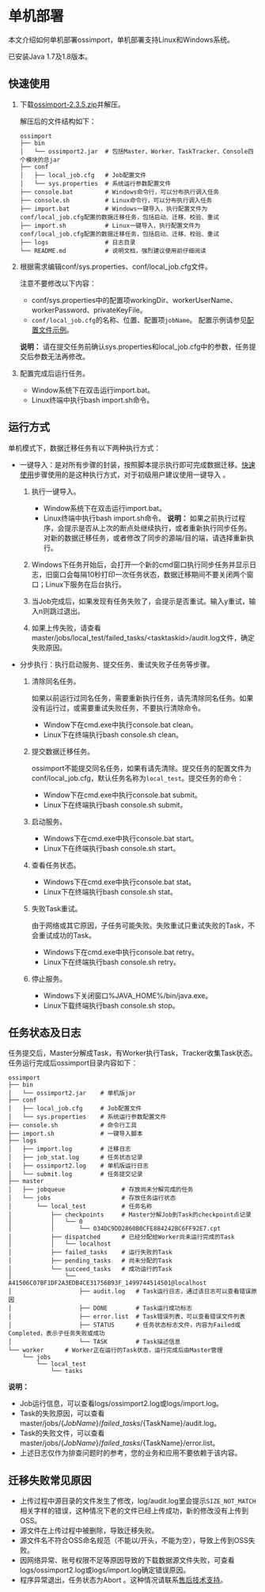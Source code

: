 # 单机部署

本文介绍如何单机部署ossimport，单机部署支持Linux和Windows系统。

已安装Java 1.7及1.8版本。

## 快速使用

1.  下载[ossimport-2.3.5.zip](https://gosspublic.alicdn.com/ossimport/international/standalone/ossimport-2.3.5.zip)并解压。

    解压后的文件结构如下：

    ```
    ossimport
    ├── bin
    │   └── ossimport2.jar  # 包括Master、Worker、TaskTracker、Console四个模块的总jar
    ├── conf
    │   ├── local_job.cfg   # Job配置文件
    │   └── sys.properties  # 系统运行参数配置文件
    ├── console.bat         # Windows命令行，可以分布执行调入任务
    ├── console.sh          # Linux命令行，可以分布执行调入任务
    ├── import.bat          # Windows一键导入，执行配置文件为conf/local_job.cfg配置的数据迁移任务，包括启动、迁移、校验、重试
    ├── import.sh           # Linux一键导入，执行配置文件为conf/local_job.cfg配置的数据迁移任务，包括启动、迁移、校验、重试
    ├── logs                # 日志目录
    └── README.md           # 说明文档，强烈建议使用前仔细阅读
    ```

2.  根据需求编辑conf/sys.properties、conf/local\_job.cfg文件。

    注意不要修改以下内容：

    -   conf/sys.properties中的配置项workingDir、workerUserName、workerPassword、privateKeyFile。
    -   `conf/local_job.cfg`的名称、位置、配置项`jobName`。
    配置示例请参见[配置文件示例](/intl.zh-CN/常用工具/数据迁移工具ossimport/说明及配置.md)。

    **说明：** 请在提交任务前确认sys.properties和local\_job.cfg中的参数，任务提交后参数无法再修改。

3.  配置完成后运行任务。

    -   Window系统下在双击运行import.bat。
    -   Linux终端中执行bash import.sh命令。

## 运行方式

单机模式下，数据迁移任务有以下两种执行方式：

-   一键导入：是对所有步骤的封装，按照脚本提示执行即可完成数据迁移。[快速使用](#step_lqm_2qw_ymi)步骤使用的是这种执行方式，对于初级用户建议使用一键导入 。
    1.  执行一键导入。

        -   Window系统下在双击运行import.bat。
        -   Linux终端中执行bash import.sh命令。
        **说明：** 如果之前执行过程序，会提示是否从上次的断点处继续执行，或者重新执行同步任务。对新的数据迁移任务，或者修改了同步的源端/目的端，请选择重新执行。

    2.  Windows下任务开始后，会打开一个新的cmd窗口执行同步任务并显示日志，旧窗口会每隔10秒打印一次任务状态，数据迁移期间不要关闭两个窗口；Linux下服务在后台执行。
    3.  当Job完成后，如果发现有任务失败了，会提示是否重试。输入y重试，输入n则跳过退出。
    4.  如果上传失败，请查看master/jobs/local\_test/failed\_tasks/<tasktaskid\>/audit.log文件，确定失败原因。
-   分步执行：执行启动服务、提交任务、重试失败子任务等步骤。
    1.  清除同名任务。

        如果以前运行过同名任务，需要重新执行任务，请先清除同名任务。如果没有运行过，或需要重试失败任务，不要执行清除命令。

        -   Window下在cmd.exe中执行console.bat clean。
        -   Linux下在终端执行bash console.sh clean。
    2.  提交数据迁移任务。

        ossimport不能提交同名任务，如果有请先清除。提交任务的配置文件为conf/local\_job.cfg，默认任务名称为`local_test`。提交任务的命令：

        -   Window下在cmd.exe中执行console.bat submit。
        -   Linux下在终端执行bash console.sh submit。
    3.  启动服务。
        -   Windows下在cmd.exe中执行console.bat start。
        -   Linux下在终端执行bash console.sh start。
    4.  查看任务状态。
        -   Windows下在cmd.exe中执行console.bat stat。
        -   Linux下在终端执行bash console.sh stat。
    5.  失败Task重试。

        由于网络或其它原因，子任务可能失败。失败重试只重试失败的Task，不会重试成功的Task。

        -   Windows下在cmd.exe中执行console.bat retry。
        -   Linux下在终端执行bash console.sh retry。
    6.  停止服务。
        -   Windows下关闭窗口%JAVA\_HOME%/bin/java.exe。
        -   Linux下载终端执行bash console.sh stop。

## 任务状态及日志

任务提交后，Master分解成Task，有Worker执行Task，Tracker收集Task状态。任务运行完成后ossimport目录内容如下：

```
ossimport
├── bin
│   └── ossimport2.jar    # 单机版jar
├── conf
│   ├── local_job.cfg     # Job配置文件
│   └── sys.properties    # 系统运行参数配置文件
├── console.sh            # 命令行工具
├── import.sh             # 一键导入脚本
├── logs
│   ├── import.log        # 迁移日志
│   ├── job_stat.log      # 任务状态记录
│   ├── ossimport2.log    # 单机版运行日志
│   └── submit.log        # 任务提交记录
├── master
│   ├── jobqueue                # 存放尚未分解完成的任务
│   └── jobs                    # 存放任务运行状态
│       └── local_test          # 任务名称
│           ├── checkpoints     # Master分解Job到Task的checkpoint点记录
│           │   └── 0
│           │       └── 034DC9DD2860B0CFE884242BC6FF92E7.cpt
│           ├── dispatched      # 已经分配给Worker尚未运行完成的Task
│           │   └── localhost
│           ├── failed_tasks    # 运行失败的Task
│           ├── pending_tasks   # 尚未分配的Task
│           └── succeed_tasks   # 成功运行的Task
│               └── A41506C07BF1DF2A3EDB4CE31756B93F_1499744514501@localhost
│                   ├── audit.log   # Task运行日志，通过该日志可以查看错误原因
│                   ├── DONE        # Task运行成功标志
│                   ├── error.list  # Task错误列表，可以查看错误文件列表
│                   ├── STATUS      # 任务状态标志文件，内容为Failed或Completed，表示子任务失败或成功
│                   └── TASK        # Task描述信息
└── worker      # Worker正在运行的Task状态，运行完成后由Master管理
    └── jobs
        └── local_test
            └── tasks
```

**说明：**

-   Job运行信息，可以查看logs/ossimport2.log或logs/import.log。
-   Task的失败原因，可以查看master/jobs/$\{JobName\}/failed\_tasks/$\{TaskName\}/audit.log。
-   Task的失败文件，可以查看master/jobs/$\{JobName\}/failed\_tasks/$\{TaskName\}/error.list。
-   上述日志仅作为排查问题时的参考，您的业务和应用不要依赖于该内容。

## 迁移失败常见原因

-   上传过程中源目录的文件发生了修改，log/audit.log里会提示`SIZE_NOT_MATCH`相关字样的错误，这种情况下老的文件已经上传成功，新的修改没有上传到OSS。
-   源文件在上传过程中被删除，导致迁移失败。
-   源文件名不符合OSS命名规范（不能以/开头，不能为空），导致上传到OSS失败。
-   因网络异常、账号权限不足等原因导致的下载数据源文件失败，可查看logs/ossimport2.log或logs/import.log确定错误原因。
-   程序异常退出，任务状态为Abort 。这种情况请联系[售后技术支持](https://selfservice.console.aliyun.com/ticket/createIndex)。


